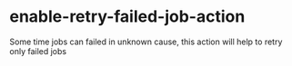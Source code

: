 # enable-retry-failed-job-action
Some time jobs can failed in unknown cause, this action will help to retry only failed jobs
